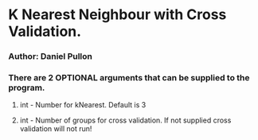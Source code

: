 # K Nearest Neighbour with Cross Validation.
### Author: Daniel Pullon

### There are 2 OPTIONAL arguments that can be supplied to the program.

1. int - Number for kNearest. Default is 3

2. int - Number of groups for cross validation. If not supplied cross validation will not run!
